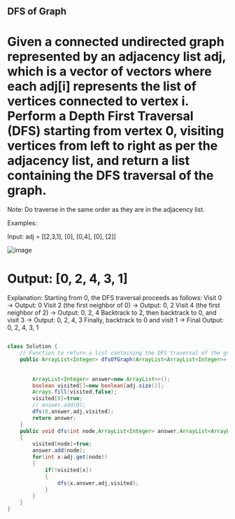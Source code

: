 ## DFS of Graph

# Given a connected undirected graph represented by an adjacency list adj, which is a vector of vectors where each adj[i] represents the list of vertices connected to vertex i. Perform a Depth First Traversal (DFS) starting from vertex 0, visiting vertices from left to right as per the adjacency list, and return a list containing the DFS traversal of the graph.

Note: Do traverse in the same order as they are in the adjacency list.

Examples:

Input: adj = [[2,3,1], [0], [0,4], [0], [2]]

![image](https://github.com/user-attachments/assets/2987bbd7-decc-4a2d-a1df-4c84c25723f0)


# Output: [0, 2, 4, 3, 1]
Explanation: Starting from 0, the DFS traversal proceeds as follows: 
Visit 0 → Output: 0 
Visit 2 (the first neighbor of 0) → Output: 0, 2 
Visit 4 (the first neighbor of 2) → Output: 0, 2, 4 
Backtrack to 2, then backtrack to 0, and visit 3 → Output: 0, 2, 4, 3 
Finally, backtrack to 0 and visit 1 → Final Output: 0, 2, 4, 3, 1


``` java

class Solution {
    // Function to return a list containing the DFS traversal of the graph.
    public ArrayList<Integer> dfsOfGraph(ArrayList<ArrayList<Integer>> adj) {
        
        
        ArrayList<Integer> answer=new ArrayList<>();
        boolean visited[]=new boolean[adj.size()];
        Arrays.fill(visited,false);
        visited[0]=true;
        // answer.add(0);
        dfs(0,answer,adj,visited);
        return answer;
    }
    public void dfs(int node,ArrayList<Integer> answer,ArrayList<ArrayList<Integer>> adj,boolean visited[])
    {
        visited[node]=true;
        answer.add(node);
        for(int x:adj.get(node))
        {
            if(!visited[x])
            {
                dfs(x,answer,adj,visited);
            }
        }
    }
}

